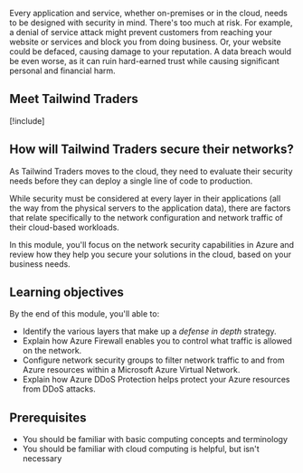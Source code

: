 Every application and service, whether on-premises or in the cloud, needs to be designed with security in mind. There's too much at risk. For example, a denial of service attack might prevent customers from reaching your website or services and block you from doing business. Or, your website could be defaced, causing damage to your reputation. A data breach would be even worse, as it can ruin hard-earned trust while causing significant personal and financial harm.

## Meet Tailwind Traders

[!include[](../../shared/tailwind-traders-overview.md)]

## How will Tailwind Traders secure their networks?

As Tailwind Traders moves to the cloud, they need to evaluate their security needs before they can deploy a single line of code to production.

While security must be considered at every layer in their applications (all the way from the physical servers to the application data), there are factors that relate specifically to the network configuration and network traffic of their cloud-based workloads.

In this module, you'll focus on the network security capabilities in Azure and review how they help you secure your solutions in the cloud, based on your business needs.

## Learning objectives

By the end of this module, you'll able to:

* Identify the various layers that make up a *defense in depth* strategy.
* Explain how Azure Firewall enables you to control what traffic is allowed on the network.
* Configure network security groups to filter network traffic to and from Azure resources within a Microsoft Azure Virtual Network.
* Explain how Azure DDoS Protection helps protect your Azure resources from DDoS attacks.

## Prerequisites

- You should be familiar with basic computing concepts and terminology
- You should be familiar with cloud computing is helpful, but isn't necessary
